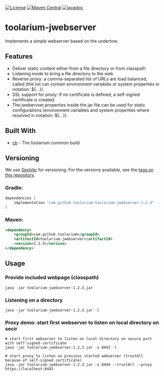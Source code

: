 [![License](https://img.shields.io/github/license/toolarium/toolarium-jwebserver)](https://github.com/toolarium/toolarium-jwebserver/blob/master/LICENSE)
[![Maven Central](https://img.shields.io/maven-central/v/com.github.toolarium/toolarium-jwebserver/1.2.3)](https://search.maven.org/artifact/com.github.toolarium/toolarium-jwebserver/1.2.3/jar)
[![javadoc](https://javadoc.io/badge2/com.github.toolarium/toolarium-jwebserver/javadoc.svg)](https://javadoc.io/doc/com.github.toolarium/toolarium-jwebserver)

# toolarium-jwebserver

Implements a simple webserver based on the undertow.

## Features
 * Deliver static content either from a file directory or from classpath
 * Listening mode to bring a file directory to the web
 * Reverse proxy: a comma-separated list of URLs are load balanced, called (the list can contain environment variables or system properties in notation: ${...}).
 * SSL support for proxy: If no certificate is defined, a self-signed certificate is created.
 * The jwebervser.properties inside the jar file can be used for static configurations (environment variables and system properties where resolved in notation: ${...}).

## Built With

* [cb](https://github.com/toolarium/common-build) - The toolarium common build

## Versioning

We use [SemVer](http://semver.org/) for versioning. For the versions available, see the [tags on this repository](https://github.com/toolarium/toolarium-jwebserver/tags). 


### Gradle:

```groovy
dependencies {
    implementation "com.github.toolarium:toolarium-jwebserver:1.2.3"
}
```

### Maven:

```xml
<dependency>
    <groupId>com.github.toolarium</groupId>
    <artifactId>toolarium-jwebserver</artifactId>
    <version>1.2.3</version>
</dependency>
```

## Usage

### Provide included webpage (classpath)
```
java -jar toolarium-jwebserver-1.2.3.jar
```

### Listening on a directory
```
java -jar toolarium-jwebserver-1.2.3.jar -l
```

### Proxy demo: start first webserver to listen on local directory on secir
```
# start first webserver to listen on local directory on secure port with self-signed certificate
java -jar toolarium-jwebserver-1.2.3.jar -s 8443 -l

# start proxy to listen on previous started webserver (trustAll because of self-signed certificate)
java -jar toolarium-jwebserver-1.2.3.jar -s 8444 --trustAll --proxy https://localhost:8443
```
